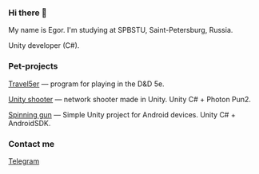 ### Hi there 👋

My name is Egor. I'm studying at SPBSTU, Saint-Petersburg, Russia.

Unity developer (C#).

### Pet-projects
[Travel5er](https://github.com/Gorynych1337/Travel5er) — program for playing in the D&D 5e.

[Unity shooter](https://github.com/Gorynych1337/NetworkShooter) — network shooter  made in Unity. Unity C# + Photon Pun2.

[Spinning gun](https://github.com/Gorynych1337/Spinning-gun) — Simple Unity project for Android devices. Unity C# + AndroidSDK.

### Contact me
[Telegram](https://t.me/PopovEgor_0)

<!--![Gorynych's GitHub stats](https://github-readme-stats.vercel.app/api?username=Gorynych1337&theme=radical&show_icons=true)-->

<!--
**Gorynych1337/Gorynych1337** is a ✨ _special_ ✨ repository because its `README.md` (this file) appears on your GitHub profile.

Here are some ideas to get you started:

- 🔭 I’m currently working on ...
- 🌱 I’m currently learning ...
- 👯 I’m looking to collaborate on ...
- 🤔 I’m looking for help with ...
- 💬 Ask me about ...
- 📫 How to reach me: ...
- 😄 Pronouns: ...
- ⚡ Fun fact: ...
-->
